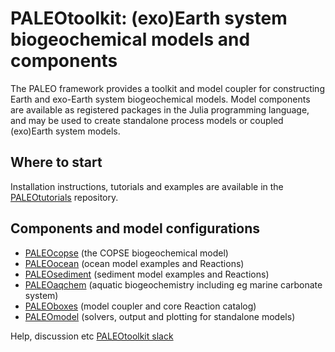 # PALEOtoolkit: (exo)Earth system biogeochemical models and components

The PALEO framework provides a toolkit and model coupler for constructing Earth and exo-Earth system biogeochemical models.
Model components are available as registered packages in the Julia programming language, and may be used to create standalone
process models or coupled (exo)Earth system models.

## Where to start
Installation instructions, tutorials and examples are available in the [PALEOtutorials](https://github.com/PALEOtoolkit/PALEOtutorials.jl) repository.

## Components and model configurations
- [PALEOcopse](https://github.com/PALEOtoolkit/PALEOcopse.jl) (the COPSE biogeochemical model)
- [PALEOocean](https://github.com/PALEOtoolkit/PALEOocean.jl) (ocean model examples and Reactions)
- [PALEOsediment](https://github.com/PALEOtoolkit/PALEOsediment.jl) (sediment model examples and Reactions)
- [PALEOaqchem](https://github.com/PALEOtoolkit/PALEOaqchem.jl) (aquatic biogeochemistry including eg marine carbonate system)
- [PALEOboxes](https://github.com/PALEOtoolkit/PALEOboxes.jl) (model coupler and core Reaction catalog)
- [PALEOmodel](https://github.com/PALEOtoolkit/PALEOmodel.jl) (solvers, output and plotting for standalone models)

Help, discussion etc [PALEOtoolkit slack](https://paleotoolkit.slack.com)
